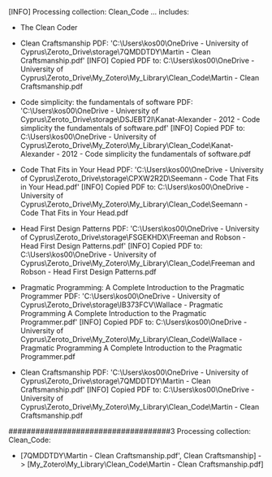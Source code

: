 [INFO] Processing collection: Clean_Code ... includes: 
  - The Clean Coder
  - Clean Craftsmanship
	    PDF: 'C:\Users\kos00\OneDrive - University of Cyprus\Zeroto_Drive\storage\7QMDDTDY\Martin - Clean Craftsmanship.pdf'
[INFO] Copied PDF to: C:\Users\kos00\OneDrive - University of Cyprus\Zeroto_Drive\My_Zotero\My_Library\Clean_Code\Martin - Clean Craftsmanship.pdf
  - Code simplicity: the fundamentals of software
	    PDF: 'C:\Users\kos00\OneDrive - University of Cyprus\Zeroto_Drive\storage\DSJEBT2I\Kanat-Alexander - 2012 - Code simplicity the fundamentals of software.pdf'
[INFO] Copied PDF to: C:\Users\kos00\OneDrive - University of Cyprus\Zeroto_Drive\My_Zotero\My_Library\Clean_Code\Kanat-Alexander - 2012 - Code simplicity the fundamentals of software.pdf
  - Code That Fits in Your Head
	    PDF: 'C:\Users\kos00\OneDrive - University of Cyprus\Zeroto_Drive\storage\CPXW2R2D\Seemann - Code That Fits in Your Head.pdf'
[INFO] Copied PDF to: C:\Users\kos00\OneDrive - University of Cyprus\Zeroto_Drive\My_Zotero\My_Library\Clean_Code\Seemann - Code That Fits in Your Head.pdf
  - Head First Design Patterns
	    PDF: 'C:\Users\kos00\OneDrive - University of Cyprus\Zeroto_Drive\storage\FSGEKHDX\Freeman and Robson - Head First Design Patterns.pdf'
[INFO] Copied PDF to: C:\Users\kos00\OneDrive - University of Cyprus\Zeroto_Drive\My_Zotero\My_Library\Clean_Code\Freeman and Robson - Head First Design Patterns.pdf
  - Pragmatic Programming: A Complete Introduction to the Pragmatic Programmer
	    PDF: 'C:\Users\kos00\OneDrive - University of Cyprus\Zeroto_Drive\storage\IB373FCV\Wallace - Pragmatic Programming A Complete Introduction to the Pragmatic Programmer.pdf'
[INFO] Copied PDF to: C:\Users\kos00\OneDrive - University of Cyprus\Zeroto_Drive\My_Zotero\My_Library\Clean_Code\Wallace - Pragmatic Programming A Complete Introduction to the Pragmatic Programmer.pdf



  - Clean Craftsmanship
	    PDF: 'C:\Users\kos00\OneDrive - University of Cyprus\Zeroto_Drive\storage\7QMDDTDY\Martin - Clean Craftsmanship.pdf'
[INFO] Copied PDF to: C:\Users\kos00\OneDrive - University of Cyprus\Zeroto_Drive\My_Zotero\My_Library\Clean_Code\Martin - Clean Craftsmanship.pdf

####################################3
Processing collection: Clean_Code: 
- [7QMDDTDY\Martin - Clean Craftsmanship.pdf', Clean Craftsmanship] -> [My_Zotero\My_Library\Clean_Code\Martin - Clean Craftsmanship.pdf]